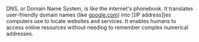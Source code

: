 DNS, or Domain Name System, is like the internet's phonebook. It translates user-friendly domain names (like [google.com](google.com)) into [[IP address]]es computers use to locate websites and services. It enables humans to access online resources without needing to remember complex numerical addresses.